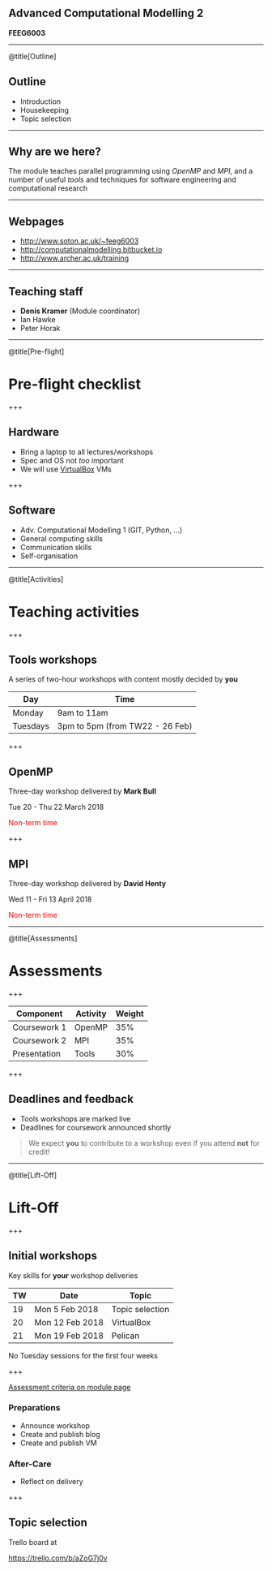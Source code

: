 ## Advanced Computational Modelling 2

**FEEG6003**

---
@title[Outline]

## Outline

- Introduction
- Housekeeping
- Topic selection

---

## Why are we here?

The module teaches parallel programming using *OpenMP* and *MPI*, and a number
of useful *tools* and techniques for software engineering and computational research

---

## Webpages

- http://www.soton.ac.uk/~feeg6003
- http://computationalmodelling.bitbucket.io
- http://www.archer.ac.uk/training
---

## Teaching staff

- **Denis Kramer** (Module coordinator)
- Ian Hawke
- Peter Horak

---

@title[Pre-flight]

# Pre-flight checklist

+++

## Hardware

- Bring a laptop to all lectures/workshops
- Spec and OS not *too* important
- We will use [VirtualBox](http://www.virtualbox.org) VMs

+++

## Software

- Adv. Computational Modelling 1 (GIT, Python, ...)
- General computing skills
- Communication skills
- Self-organisation

---

@title[Activities]

# Teaching activities

+++

## Tools workshops

A series of two-hour workshops with content mostly decided by **you**

| Day      | Time                            |
| -------- | ------------------------------- |
| Monday   | 9am to 11am                     |
| Tuesdays | 3pm to 5pm (from TW22 - 26 Feb) |

+++

## OpenMP

Three-day workshop delivered by **Mark Bull**

Tue 20 - Thu 22 March 2018

<span style="color: red">Non-term time</span>

+++

## MPI

Three-day workshop delivered by **David Henty**

Wed 11 - Fri 13 April 2018

<span style="color: red">Non-term time</span>

---

@title[Assessments]

# Assessments

+++

| Component    | Activity | Weight |
| ------------ | -------- | ------ |
| Coursework 1 | OpenMP   | 35%    |
| Coursework 2 | MPI      | 35%    |
| Presentation | Tools    | 30%    |

+++

## Deadlines and feedback

- Tools workshops are marked live
- Deadlines for coursework announced shortly

> We expect **you** to contribute to a workshop even if you attend **not** for credit!

---

@title[Lift-Off]

# Lift-Off

+++

## Initial workshops

Key skills for **your** workshop deliveries

| TW  | Date            | Topic           |
| --- | --------------- | --------------- |
| 19  | Mon 5 Feb 2018  | Topic selection |
| 20  | Mon 12 Feb 2018 | VirtualBox      |
| 21  | Mon 19 Feb 2018 | Pelican         |

No Tuesday sessions for the first four weeks

+++

[Assessment criteria on module page](http://www.soton.ac.uk/~feeg6003/pages/assessment-criteria-guidance.html)

### Preparations
- Announce workshop
- Create and publish blog
- Create and publish VM

### After-Care
- Reflect on delivery

+++

## Topic selection

Trello board at

https://trello.com/b/aZoG7j0v
